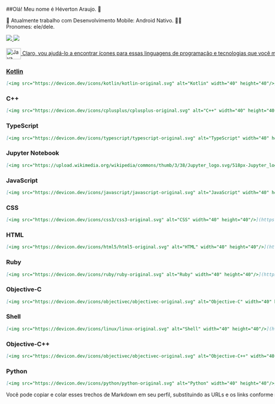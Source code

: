 ##Olá! Meu nome é Héverton Araujo. 👋

📱 Atualmente trabalho com Desenvolvimento Mobile: Android Nativo.
👨‍💻 Pronomes: ele/dele.

<div>
  <a href="https://github.com/hevertonaraujomachado/hevertonaraujomachado">
    <img height"180em" src="https://github-readme-stats.vercel.app/api?username=hevertonaraujomachado&show_icons=true&theme=dracula&include_all_commits=true&count_private=true"/>
    <img height"180em" src="https://github-readme-stats.vercel.app/api/top-langs/?username=hevertonaraujomachado&layout=compact&langs_count=16&theme=dracula"/>
</div>
<div style="display: inline-block;"><br>
    <img align="center" alt="Java" height="30" width="40" src="https://cdn.jsdelivr.net/gh/devicons/devicon@v2.14.0/icons/java/java-original.svg" />
 Claro, vou ajudá-lo a encontrar ícones para essas linguagens de programação e tecnologias que você mencionou. Aqui estão sugestões de como você pode representar cada uma delas em seu perfil:

### Kotlin
```markdown
[<img src="https://devicon.dev/icons/kotlin/kotlin-original.svg" alt="Kotlin" width="40" height="40"/>](https://kotlinlang.org/)
```

### C++
```markdown
[<img src="https://devicon.dev/icons/cplusplus/cplusplus-original.svg" alt="C++" width="40" height="40"/>](https://isocpp.org/)
```

### TypeScript
```markdown
[<img src="https://devicon.dev/icons/typescript/typescript-original.svg" alt="TypeScript" width="40" height="40"/>](https://www.typescriptlang.org/)
```

### Jupyter Notebook
```markdown
[<img src="https://upload.wikimedia.org/wikipedia/commons/thumb/3/38/Jupyter_logo.svg/518px-Jupyter_logo.svg.png" alt="Jupyter Notebook" width="40" height="40"/>](https://jupyter.org/)
```

### JavaScript
```markdown
[<img src="https://devicon.dev/icons/javascript/javascript-original.svg" alt="JavaScript" width="40" height="40"/>](https://developer.mozilla.org/en-US/docs/Web/JavaScript)
```

### CSS
```markdown
[<img src="https://devicon.dev/icons/css3/css3-original.svg" alt="CSS" width="40" height="40"/>](https://developer.mozilla.org/en-US/docs/Web/CSS)
```

### HTML
```markdown
[<img src="https://devicon.dev/icons/html5/html5-original.svg" alt="HTML" width="40" height="40"/>](https://developer.mozilla.org/en-US/docs/Web/HTML)
```

### Ruby
```markdown
[<img src="https://devicon.dev/icons/ruby/ruby-original.svg" alt="Ruby" width="40" height="40"/>](https://www.ruby-lang.org/en/)
```

### Objective-C
```markdown
[<img src="https://devicon.dev/icons/objectivec/objectivec-original.svg" alt="Objective-C" width="40" height="40"/>](https://developer.apple.com/library/archive/documentation/Cocoa/Conceptual/ProgrammingWithObjectiveC/Introduction/Introduction.html)
```

### Shell
```markdown
[<img src="https://devicon.dev/icons/linux/linux-original.svg" alt="Shell" width="40" height="40"/>](https://www.gnu.org/software/bash/)
```

### Objective-C++
```markdown
[<img src="https://devicon.dev/icons/objectivec/objectivec-original.svg" alt="Objective-C++" width="40" height="40"/>](https://en.wikipedia.org/wiki/Objective-C%2B%2B)
```

### Python
```markdown
[<img src="https://devicon.dev/icons/python/python-original.svg" alt="Python" width="40" height="40"/>](https://www.python.org/)
```

Você pode copiar e colar esses trechos de Markdown em seu perfil, substituindo as URLs e os links conforme necessário. Espero que isso ajude a personalizar seu perfil! Se precisar de mais alguma coisa, estou aqui para ajudar.



</div>   


